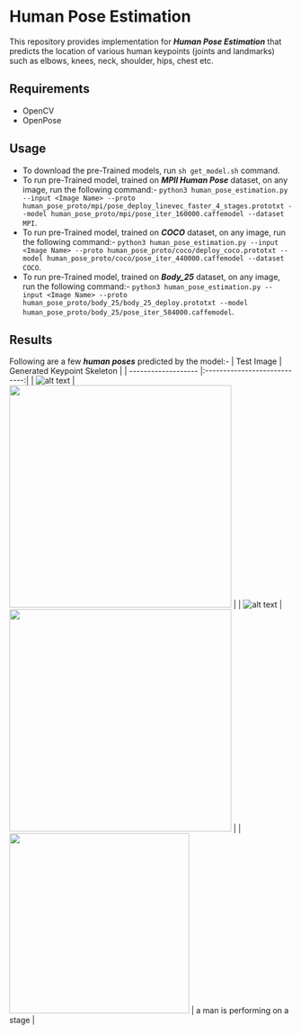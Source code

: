 # Human Pose Estimation

This repository provides implementation for ***Human Pose Estimation*** that predicts the location of various human keypoints (joints and landmarks) such as elbows, knees, neck, shoulder, hips, chest etc.

## Requirements
- OpenCV
- OpenPose

## Usage
- To download the pre-Trained models, run `sh get_model.sh` command.
- To run pre-Trained model, trained on ***MPII Human Pose*** dataset, on any image, run the following command:-
`python3 human_pose_estimation.py --input <Image Name> --proto human_pose_proto/mpi/pose_deploy_linevec_faster_4_stages.prototxt --model human_pose_proto/mpi/pose_iter_160000.caffemodel --dataset MPI`.
- To run pre-Trained model, trained on ***COCO*** dataset, on any image, run the following command:-
`python3 human_pose_estimation.py --input <Image Name> --proto human_pose_proto/coco/deploy_coco.prototxt --model human_pose_proto/coco/pose_iter_440000.caffemodel --dataset COCO`.
- To run pre-Trained model, trained on ***Body_25*** dataset, on any image, run the following command:-
`python3 human_pose_estimation.py --input <Image Name> --proto human_pose_proto/body_25/body_25_deploy.prototxt --model human_pose_proto/body_25/pose_iter_584000.caffemodel`.

## Results

Following are a few ***human poses*** predicted by the model:-
| Test Image        | Generated Keypoint Skeleton           |
| ------------------- |:----------------------------:|
| ![alt text](https://github.com/fork123aniket/Human-Pose-Estimation/blob/main/images/sample.jpg) | <img src="https://github.com/fork123aniket/Human-Pose-Estimation/blob/main/images/sample_result.webp" height="395"> |
| ![alt text](https://github.com/fork123aniket/Human-Pose-Estimation/blob/main/images/sample2.jpg) | <img src="https://github.com/fork123aniket/Human-Pose-Estimation/blob/main/images/sample2_result.webp" height="395"> |
| <img src="https://github.com/fork123aniket/Encoder-Decoder-based-Video-Captioning/blob/main/input_videos/7NNg0_n-bS8_21_30.gif" width="320"> | a man is performing on a stage |
